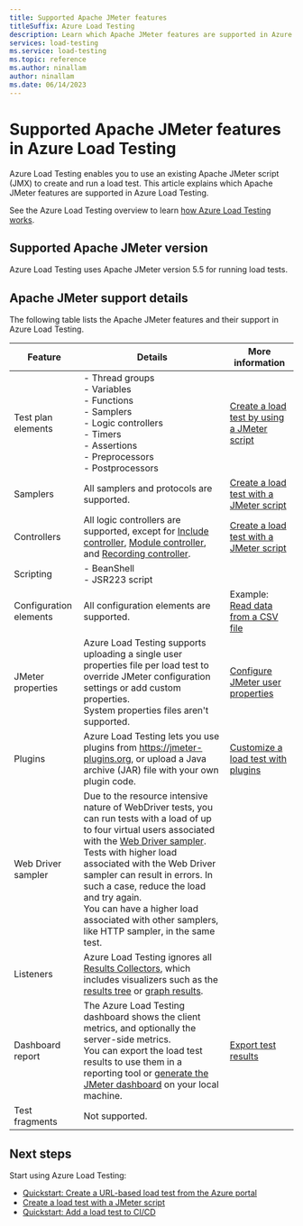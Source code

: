 ```yaml
---
title: Supported Apache JMeter features
titleSuffix: Azure Load Testing
description: Learn which Apache JMeter features are supported in Azure Load Testing. You can upload an existing JMeter script to create and run a load test.
services: load-testing
ms.service: load-testing
ms.topic: reference
ms.author: ninallam
author: ninallam
ms.date: 06/14/2023
---
```


# Supported Apache JMeter features in Azure Load Testing

Azure Load Testing enables you to use an existing Apache JMeter script (JMX) to create and run a load test. This article explains which Apache JMeter features are supported in Azure Load Testing.

See the Azure Load Testing overview to learn [how Azure Load Testing works](./overview-what-is-azure-load-testing.md#how-does-azure-load-testing-work).

## Supported Apache JMeter version

Azure Load Testing uses Apache JMeter version 5.5 for running load tests.

## Apache JMeter support details

The following table lists the Apache JMeter features and their support in Azure Load Testing.

| Feature | Details | More information |
| ------- | ------- | ---------------- |
| Test plan elements | - Thread groups<br/>- Variables<br/>- Functions<br/>- Samplers<br/>- Logic controllers<br/>- Timers<br/>- Assertions<br/>- Preprocessors<br/>- Postprocessors | [Create a load test by using a JMeter script](./how-to-create-and-run-load-test-with-jmeter-script.md) |
| Samplers | All samplers and protocols are supported. | [Create a load test with a JMeter script](./how-to-create-and-run-load-test-with-jmeter-script.md) |
| Controllers | All logic controllers are supported, except for [Include controller](https://jmeter.apache.org/usermanual/component_reference.html#Include_Controller), [Module controller](https://jmeter.apache.org/usermanual/component_reference.html#Module_Controller), and [Recording controller](https://jmeter.apache.org/usermanual/component_reference.html#Recording_Controller). | [Create a load test with a JMeter script](./how-to-create-and-run-load-test-with-jmeter-script.md) |
| Scripting | - BeanShell<br/>- JSR223 script | |
| Configuration elements | All configuration elements are supported.  | Example: [Read data from a CSV file](./how-to-read-csv-data.md) |
| JMeter properties | Azure Load Testing supports uploading a single user properties file per load test to override JMeter configuration settings or add custom properties.<br/>System properties files aren't supported. | [Configure JMeter user properties](./how-to-configure-user-properties.md) |
| Plugins | Azure Load Testing lets you use plugins from https://jmeter-plugins.org, or upload a Java archive (JAR) file with your own plugin code.| [Customize a load test with plugins](./how-to-use-jmeter-plugins.md) |
| Web Driver sampler | Due to the resource intensive nature of WebDriver tests, you can run tests with a load of up to four virtual users associated with the [Web Driver sampler](https://jmeter-plugins.org/wiki/WebDriverSampler/). Tests with higher load associated with the Web Driver sampler can result in errors. In such a case, reduce the load and try again.<br/>You can have a higher load associated with other samplers, like HTTP sampler, in the same test.  | |
| Listeners | Azure Load Testing ignores all [Results Collectors](https://jmeter.apache.org/api/org/apache/jmeter/reporters/ResultCollector.html), which includes visualizers such as the [results tree](https://jmeter.apache.org/usermanual/component_reference.html#View_Results_Tree) or [graph results](https://jmeter.apache.org/usermanual/component_reference.html#Graph_Results). | |
| Dashboard report | The Azure Load Testing dashboard shows the client metrics, and optionally the server-side metrics. <br/>You can export the load test results to use them in a reporting tool or [generate the JMeter dashboard](https://jmeter.apache.org/usermanual/generating-dashboard.html#report) on your local machine.| [Export test results](./how-to-export-test-results.md) | 
| Test fragments| Not supported. | |

## Next steps

Start using Azure Load Testing:

- [Quickstart: Create a URL-based load test from the Azure portal](./quickstart-create-and-run-load-test.md)
- [Create a load test with a JMeter script](./how-to-create-and-run-load-test-with-jmeter-script.md)
- [Quickstart: Add a load test to CI/CD](./quickstart-add-load-test-cicd.md)
